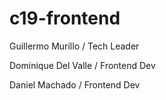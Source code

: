 # c19-frontend

Guillermo Murillo / Tech Leader

Dominique Del Valle / Frontend Dev

Daniel Machado / Frontend Dev